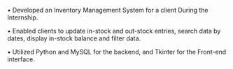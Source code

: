 •	Developed an Inventory Management System for a client During the Internship.

•	Enabled clients to update in-stock and out-stock entries, search data by dates, display in-stock balance and filter data.

•	Utilized Python and MySQL for the backend, and Tkinter for the Front-end interface.
